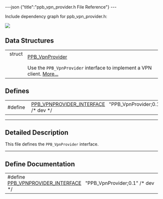 ---json {"title":"ppb\_vpn\_provider.h File Reference"} ---

Include dependency graph for ppb\_vpn\_provider.h:

![](/docs/native-client/pepper_dev/c/ppb__vpn__provider_8h__incl.png)

Data Structures
---------------

<table><tbody><tr class="odd"><td style="text-align: right;">struct  </td><td><a href="/docs/native-client/pepper_dev/c/struct_p_p_b___vpn_provider__0__1/" class="el">PPB_VpnProvider</a></td></tr><tr class="even"><td style="text-align: right;"> </td><td>Use the <code>PPB_VpnProvider</code> interface to implement a VPN client. <a href="/docs/native-client/pepper_dev/c/struct_p_p_b___vpn_provider__0__1#details">More...</a><br />
</td></tr></tbody></table>

Defines
-------

<table><tbody><tr class="odd"><td style="text-align: right;">#define </td><td><a href="/docs/native-client/pepper_dev/c/ppb__vpn__provider_8h#adc236058517f438cdd43d61c8948de69" class="el">PPB_VPNPROVIDER_INTERFACE</a>   "PPB_VpnProvider;0.1" /* dev */</td></tr></tbody></table>

------------------------------------------------------------------------

<span id="details" class="anchor" style="margin: 0;"></span>

Detailed Description
--------------------

This file defines the `PPB_VpnProvider` interface.

------------------------------------------------------------------------

Define Documentation
--------------------

<span id="adc236058517f438cdd43d61c8948de69" class="anchor" style="margin: 0;"></span>

<table><tbody><tr class="odd"><td>#define <a href="/docs/native-client/pepper_dev/c/ppb__vpn__provider_8h#adc236058517f438cdd43d61c8948de69" class="el">PPB_VPNPROVIDER_INTERFACE</a>   "PPB_VpnProvider;0.1" /* dev */</td></tr></tbody></table>
